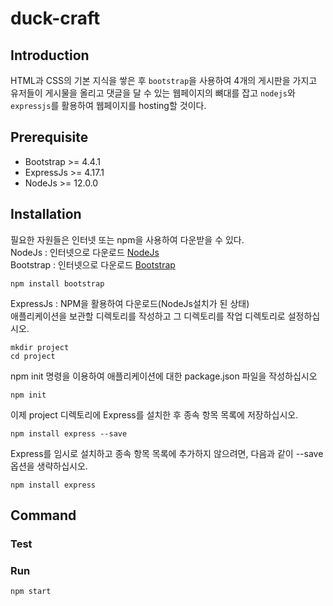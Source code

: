 # duck-craft

## Introduction

HTML과 CSS의 기본 지식을 쌓은 후 `bootstrap`을 사용하여 4개의 게시판을 가지고 유저들이 게시물을 올리고 댓글을 달 수 있는 웹페이지의 뼈대를 잡고 `nodejs`와 `expressjs`를 활용하여 웹페이지를 hosting할 것이다.

## Prerequisite

- Bootstrap >= 4.4.1
- ExpressJs >= 4.17.1
- NodeJs >= 12.0.0

## Installation

필요한 자원들은 인터넷 또는 npm을 사용하여 다운받을 수 있다.  
NodeJs : 인터넷으로 다운로드 [NodeJs](https://nodejs.org/ko/download/)  
Bootstrap : 인터넷으로 다운로드 [Bootstrap](https://getbootstrap.com/docs/4.4/getting-started/download/)

```sheel sciprt
npm install bootstrap
```

ExpressJs : NPM을 활용하여 다운로드(NodeJs설치가 된 상태)  
애플리케이션을 보관할 디렉토리를 작성하고 그 디렉토리를 작업 디렉토리로 설정하십시오.

```sheel scirpt
mkdir project
cd project
```

npm init 명령을 이용하여 애플리케이션에 대한 package.json 파일을 작성하십시오

```sheel script
npm init
```

이제 project 디렉토리에 Express를 설치한 후 종속 항목 목록에 저장하십시오.

```sheel script
npm install express --save
```

Express를 임시로 설치하고 종속 항목 목록에 추가하지 않으려면, 다음과 같이 --save 옵션을 생략하십시오.

```sheel sciprt
npm install express
```

## Command

### Test

### Run

```shell script
npm start
```

